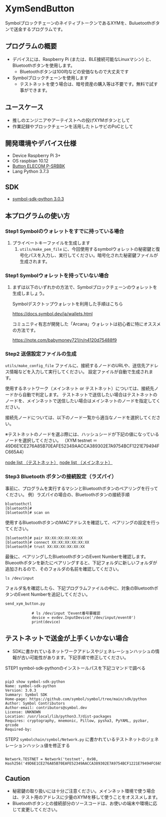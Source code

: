 # XymSendButton
SymbolブロックチェーンのネイティブトークンであるXYMを、Buluetoothボタンで送金するプログラムです。

## プログラムの概要
- デバイスには、Raspberry Pi (または、BLE接続可能なLinuxマシン) と、Bluetoothボタンを使用します。
    - Bluetoothボタンは100均などの安価なもので大丈夫です
- Symbolブロックチェーンを使用します
    - テストネットを使う場合は、暗号資産の購入等は不要です。無料で試す事ができます。

## ユースケース
- 推しのエンジニアやアーテイストへの投げXYMボタンとして
- 作業記録やブロックチェーンを活用したトレサビのPoCとして

## 開発環境やデバイス仕様
- Device Raspberry Pi 3+
- OS raspbian 10.12
- [Button ELECOM P-SRBBK](https://www.elecom.co.jp/products/P-SRBBK.html)
- Lang Python 3.7.3

## SDK
- [symbol-sdk-python 3.0.3](https://pypi.org/project/symbol-sdk-python/)

## 本プログラムの使い方

### Step1 Symbolのウォレットをすでに持っている場合
1. プライベートキーファイルを生成します
    1. `utils/make_pem_file` に、今回使用するsymbolウォレットの秘密鍵と復号化パスを入力し、実行してください。暗号化された秘密鍵ファイルが生成されます。

### Step1 Symbolウォレットを持っていない場合
1. まずは以下のいずれかの方法で、Symbolブロックチェーンのウォレットを生成しましょう。
    
    Symbolデスクトップウォレットを利用した手順はこちら

    https://docs.symbol.dev/ja/wallets.html

    コミュニティ有志が開発した「Arcana」ウォレットは初心者に特にオススメの方法です。

    https://note.com/babymoney721/n/n4120d75488f9

### Step2 送信設定ファイルの生成

`utils/make_config_file` ファイルに、接続するノードのURLや、送信先アドレス情報などを入力して実行してください。
設定ファイルが自動で生成されます。

使用するネットワーク（メインネット or テストネット）については、接続先ノードから自動で判定します。
テストネットで送信したい場合はテストネットのノードを、メインネットで送信したい場合はメインネットのノードを指定してください。

接続先ノードについては、以下のノード一覧から適当なノードを選択してください。

※テストネットのノードを選ぶ際には、ハッシュシードが下記の値になっているノードを選択してください。
（XYM testnet ＝　49D6E1CE276A85B70EAFE52349AACCA389302E7A9754BCF1221E79494FC665A4）

 [node list （テストネット）](https://symbolnodes.org/nodes_testnet/) 
 [node list （メインネット）](https://symbolnodes.org/nodes/) 
 

### Step3 Bluetooth ボタンの接続設定（ラズパイ）

事前に、プログラムを実行するマシンとBluetoothボタンのペアリングを行ってください。
例）ラズパイの場合の、Bluetoothボタンの接続手順

```
bluetoothctl
[bluetooth]#
[bluetooth]# scan on
```

使用するBluetoothボタンのMACアドレスを確認して、ペアリングの設定を行ってください。

```
[bluetooth]# pair XX:XX:XX:XX:XX:XX
[bluetooth]# connect XX:XX:XX:XX:XX:XX
[bluetooth]# trust XX:XX:XX:XX:XX:XX
```

最後に、ペアリングしたBluetoothボタンのEvent Numberを確認します。Blueoothボタンを新たにペアリングすると、下記フォルダに新しいフォルダが追加されるので、そのフォルダの名前を確認してください。

```
ls /dev/input
```

フォルダ名を確認したら、下記プログラムファイルの中に、対象のBluetoothボタンのEvent Numberを追記してください。


```
send_xym_button.py

            # ls /dev/input でevent番号要確認
            device = evdev.InputDevice('/dev/input/event0')
            print(device)
```

## テストネットで送金が上手くいかない場合
- SDKに書かれているネットワークアドレスやジェネレーションハッシュの情報が古い可能性があります。下記手順で修正してください。

STEP1 symbol-sdk-pythonのインストールパスを下記コマンドで調べる

```

pip3 show symbol-sdk-python
Name: symbol-sdk-python
Version: 3.0.3
Summary: Symbol SDK
Home-page: https://github.com/symbol/symbol/tree/main/sdk/python
Author: Symbol Contributors
Author-email: contributors@symbol.dev
License: UNKNOWN
Location: /usr/local/lib/python3.7/dist-packages
Requires: cryptography, mnemonic, Pillow, pysha3, PyYAML, pyzbar, qrcode
Required-by: 

```

STEP2 `symbolchain/symbol/Network.py` に書かれているテストネットのジェネレーションハッシュ値を修正する

```

Network.TESTNET = Network('testnet', 0x98, Hash256('49D6E1CE276A85B70EAFE52349AACCA389302E7A9754BCF1221E79494FC665A4'))

```

## Caution
- 秘密鍵の取り扱いには十分ご注意ください。メインネット環境で使う場合は、テスト用のアドレスに少量のXYMを移して使うことをオススメします。
- Bluetoothボタンとの接続部分のソースコードは、お使いの端末や環境に応じて変更してください。